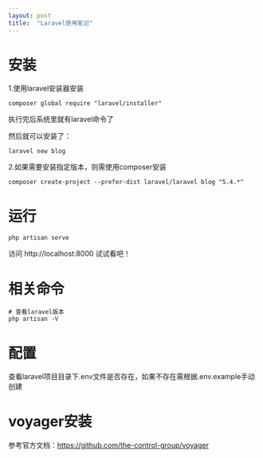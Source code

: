 ```yaml
---
layout: post
title:  "Laravel使用笔记"
---
```



# 安装

1.使用laravel安装器安装

	composer global require "laravel/installer"

执行完后系统里就有laravel命令了

然后就可以安装了：

	laravel new blog

2.如果需要安装指定版本，则需使用composer安装

	composer create-project --prefer-dist laravel/laravel blog "5.4.*"

# 运行


	php artisan serve

访问 http://localhost:8000 试试看吧！


# 相关命令

	# 查看laravel版本
	php artisan -V

# 配置


查看laravel项目目录下.env文件是否存在，如果不存在需根据.env.example手动创建


# voyager安装

参考官方文档：https://github.com/the-control-group/voyager

